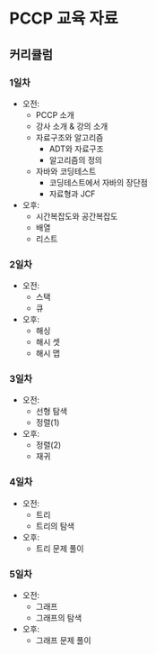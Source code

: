 # PCCP 교육 자료

## 커리큘럼

### 1일차

- 오전:
  - PCCP 소개
  - 강사 소개 & 강의 소개
  - 자료구조와 알고리즘
    - ADT와 자료구조
	- 알고리즘의 정의
  - 자바와 코딩테스트
    - 코딩테스트에서 자바의 장단점
    - 자료형과 JCF
- 오후:
  - 시간복잡도와 공간복잡도
  - 배열
  - 리스트

### 2일차

- 오전:
  - 스택
  - 큐
- 오후:
  - 해싱
  - 해시 셋
  - 해시 맵  

### 3일차

- 오전:
  - 선형 탐색
  - 정렬(1)
- 오후:
  - 정렬(2)
  - 재귀

### 4일차

- 오전:
  - 트리
  - 트리의 탐색
- 오후:
  - 트리 문제 풀이

### 5일차

- 오전:
  - 그래프
  - 그래프의 탐색
- 오후:
  - 그래프 문제 풀이
